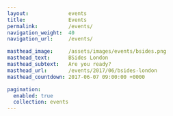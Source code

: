 ```yaml
---
layout:             events
title:              Events
permalink:          /events/
navigation_weight:  40
navigation_url:     /events/

masthead_image:     /assets/images/events/bsides.png
masthead_text:      BSides London
masthead_subtext:   Are you ready?
masthead_url:       /events/2017/06/bsides-london
masthead_countdown: 2017-06-07 09:00:00 +0000

pagination:
  enabled: true
  collection: events
---
```

